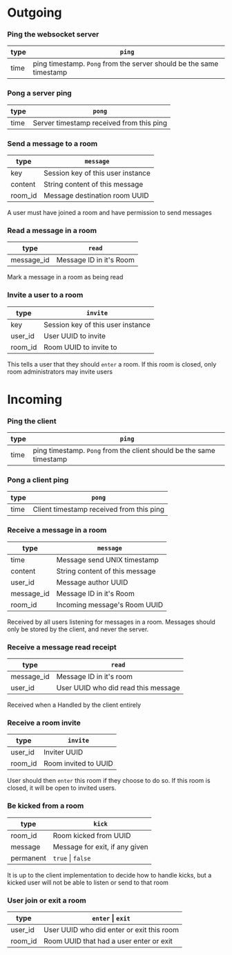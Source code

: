 # Outgoing

### Ping the websocket server
| type          | `ping`
| ---           | ---
| time          | ping timestamp. `Pong` from the server should be the same timestamp

### Pong a server ping
| type          | `pong`
| ---           | ---
| time          | Server timestamp received from this ping

### Send a message to a room

| type          | `message`
| ---           | ---  
| key           | Session key of this user instance
| content       | String content of this message
| room_id       | Message destination room UUID

A user must have joined a room and have permission to send messages

### Read a message in a room

| type          | `read`
| ---           | ---
| message_id    | Message ID in it's Room

Mark a message in a room as being read

### Invite a user to a room

| type          | `invite`
| ---           | ---
| key           | Session key of this user instance
| user_id       | User UUID to invite
| room_id       | Room UUID to invite to

This tells a user that they should `enter` a room.
If this room is closed, only room administrators may invite users

# Incoming

### Ping the client
| type          | `ping`
| ---           | ---
| time          | ping timestamp. `Pong` from the client should be the same timestamp

### Pong a client ping
| type          | `pong`
| ---           | ---
| time          | Client timestamp received from this ping

### Receive a message in a room

| type          | `message`
| ---           | ---
| time          | Message send UNIX timestamp
| content       | String content of this message
| user_id       | Message author UUID
| message_id    | Message ID in it's Room
| room_id       | Incoming message's Room UUID

Received by all users listening for messages in a room.
Messages should only be stored by the client, and never the server.

### Receive a message read receipt

| type          | `read`
| ---           | ---
| message_id    | Message ID in it's room
| user_id       | User UUID who did read this message

Received when a
Handled by the client entirely

### Receive a room invite

| type          | `invite`
| ---           | ---
| user_id       | Inviter UUID
| room_id       | Room invited to UUID

User should then `enter` this room if they choose to do so. If this room is closed, it will be open to invited users.

### Be kicked from a room

| type          | `kick`
| ---           | ---
| room_id       | Room kicked from UUID
| message       | Message for exit, if any given
| permanent     | `true` \| `false`

It is up to the client implementation to decide how to handle kicks,
but a kicked user will not be able to listen or send to that room

### User join or exit a room

| type          | `enter` \| `exit`
| ---           | ---
| user_id       | User UUID who did enter or exit this room
| room_id       | Room UUID that had a user enter or exit
